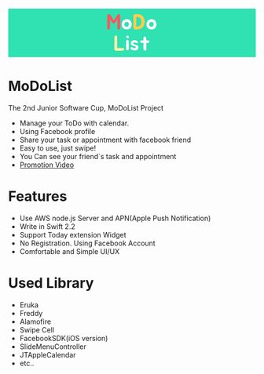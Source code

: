 ![Alt text](/MoDoList.png)
# MoDoList
The 2nd Junior Software Cup, MoDoList Project
* Manage your ToDo with calendar.
* Using Facebook profile
* Share your task or appointment with facebook friend
* Easy to use, just swipe!
* You Can see your friend`s task and appointment
* [Promotion Video](https://youtu.be/fob0usYuf6g)

# Features
* Use AWS node.js Server and APN(Apple Push Notification)
* Write in Swift 2.2
* Support Today extension Widget
* No Registration. Using Facebook Account
* Comfortable and Simple UI/UX

# Used Library
* Eruka
* Freddy
* Alamofire
* Swipe Cell
* FacebookSDK(iOS version)
* SlideMenuController
* JTAppleCalendar
* etc..
